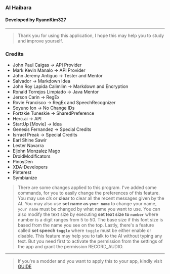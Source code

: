 ### AI Haibara
#### Developed by RyannKim327

---
> Thank you for using this application, I hope this may help you to study and improve yourself.

### Credits
* John Paul Caigas -> API Provider
* Mark Kevin Manalo -> API Provider
* John Jeremy Antiguo -> Tester and Mentor
* Salvador -> Markdown Idea
* John Roy Lapida Calimlim -> Markdown and Encryption
* Ronald Torrejos Limpiado -> Java Mentor
* Jerson Carin -> RegEx
* Rovie Francisco -> RegEx and SpeechRecognizer
* Soyuno Ion -> No Change IDs
* Fortzkie Tuneskie -> SharedPreference
* Herc.ai -> API
* StartUp [Movie] -> Idea
* Genesis Fernandez -> Special Credits
* Isrrael Preak -> Special Credits
* Earl Shine Sawir
* Lester Navarra
* Eljohn Monzalez Mago
* DroidModificators
* PinoyDen
* XDA-Developers
* Pinterest
* Symbianize

> There are some changes applied to this program. I've added some commands, for you to easily change the preferences of this feature. You may use *cls* or **clear** to clear all the recent messages given by the AI. You may also use **set name as `your name`** to change your name, `your name` must be changed by what name you want to use. You can also modify the text size by executing **set text size to `number`** where number is a digit ranges from 5 to 50. The base size if this font size is based from the name you see on the top. Lastly, there's a feature called **set speech `toggle`** where `toggle` must be either enable or disable. This feature may help you to talk to the AI without typing any text. But you need first to activate the permission from the settings of the app and grant the permission RECORD_AUDIO.

---
> If you're a modder and you want to apply this to your app, kindly visit [GUIDE](guide.md)


